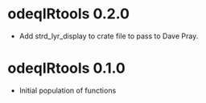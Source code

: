 # odeqIRtools 0.2.0
* Add strd_lyr_display to crate file to pass to Dave Pray. 

# odeqIRtools 0.1.0

* Initial population of functions
